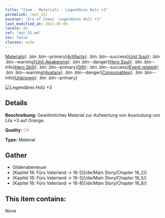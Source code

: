 ```yaml
---
title: "Item - Materials - Legendäres Holz +3"
permalink: /mat_55/
excerpt: "Era of Chaos  Legendäres Holz +3"
last_modified_at: 2021-05-05
locale: de
ref: "mat_55.md"
toc: false
classes: wide
---
```

 [Materials](/ItemsDE/){: .btn .btn--primary}[Artifacts](/ItemsDE/Artifacts/){: .btn .btn--success}[Unit Soul](/ItemsDE/UnitSoul/){: .btn .btn--warning}[Unit Awakening](/ItemsDE/UnitAwakening/){: .btn .btn--danger}[Hero Soul](/ItemsDE/HeroSoul/){: .btn .btn--info}[Hero Skill](/ItemsDE/HeroSkill/){: .btn .btn--primary}[Gift](/ItemsDE/Gift/){: .btn .btn--success}[Event related](/ItemsDE/Events/){: .btn .btn--warning}[Avatars](/ItemsDE/Avatars/){: .btn .btn--danger}[Consumables](/ItemsDE/Consumables/){: .btn .btn--info}[Unknown](/ItemsDE/Unknown/){: .btn .btn--primary}

 ![Legendäres Holz +3](/images/t/i_cailiao_mucai2.png)

## Details
 **Beschreibung:** Gewöhnliches Material zur Aufwertung von Ausrüstung von Lila +3 auf Orange.

 **Quality:** <span style="color: #DA70D6">OK</span>

 **Type:** Material

## Gather

*    Gildenabenteuer 
*    [Kapitel 16: Fürs Vaterland -> 16-2](/de/Main Story/Chapter 16_2/) 
*    [Kapitel 16: Fürs Vaterland -> 16-5](/de/Main Story/Chapter 16_5/) 
*    [Kapitel 16: Fürs Vaterland -> 16-8](/de/Main Story/Chapter 16_8/) 

## This item contains:

  None

